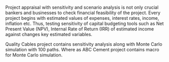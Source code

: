 Project appraisal with sensitivity and scenario analysis is not only crucial bankers and businesses to check financial feasibility of the project. Every project begins with estimated values of expenses, interest rates, income, inflation etc. Thus, testing sensitivity of capital budgeting tools such as Net Present Value (NPV), Internal Rate of Return (IRR) of estimated income against changes key estimated variables.

Quality Cables project contains sensitivity analysis along with Monte Carlo simulation with 100 paths. Where as ABC Cement project contains macro for Monte Carlo simulation.
